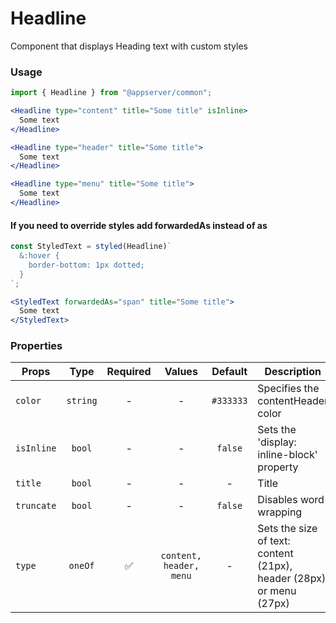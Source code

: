 # Headline

Component that displays Heading text with custom styles

### Usage

```js
import { Headline } from "@appserver/common";
```

```jsx
<Headline type="content" title="Some title" isInline>
  Some text
</Headline>
```

```jsx
<Headline type="header" title="Some title">
  Some text
</Headline>
```

```jsx
<Headline type="menu" title="Some title">
  Some text
</Headline>
```

#### If you need to override styles add forwardedAs instead of as

```js
const StyledText = styled(Headline)`
  &:hover {
    border-bottom: 1px dotted;
  }
`;
```

```jsx
<StyledText forwardedAs="span" title="Some title">
  Some text
</StyledText>
```

### Properties

| Props      |   Type   | Required |         Values          |  Default  | Description                                                         |
| ---------- | :------: | :------: | :---------------------: | :-------: | ------------------------------------------------------------------- |
| `color`    | `string` |    -     |            -            | `#333333` | Specifies the contentHeader color                                   |
| `isInline` |  `bool`  |    -     |            -            |  `false`  | Sets the 'display: inline-block' property                           |
| `title`    |  `bool`  |    -     |            -            |     -     | Title                                                               |
| `truncate` |  `bool`  |    -     |            -            |  `false`  | Disables word wrapping                                              |
| `type`     | `oneOf`  |    ✅    | `content, header, menu` |     -     | Sets the size of text: content (21px), header (28px) or menu (27px) |
